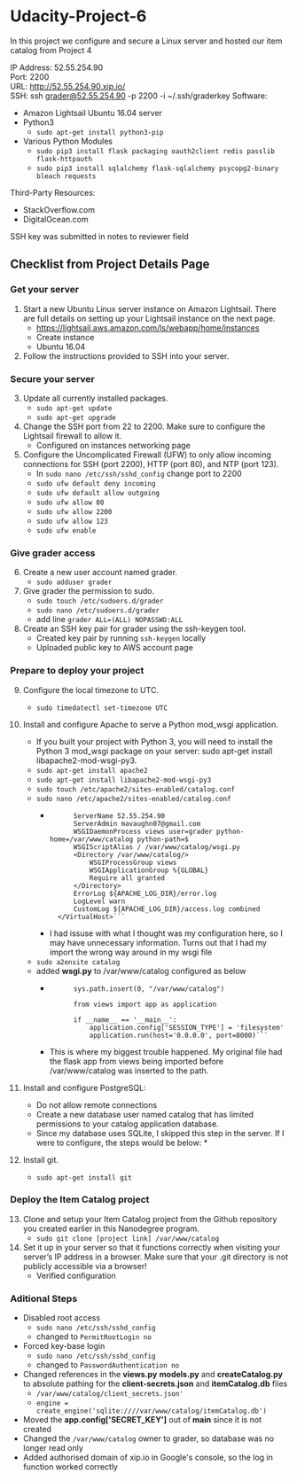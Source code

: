 # Udacity-Project-6
In this project we configure and secure a Linux server and hosted our item catalog from Project 4

IP Address: 52.55.254.90  
Port: 2200  
URL: http://52.55.254.90.xip.io/  
SSH: ssh grader@52.55.254.90 -p 2200 -i ~/.ssh/graderkey
Software:
* Amazon Lightsail Ubuntu 16.04 server
* Python3
	* `sudo apt-get install python3-pip`
* Various Python Modules
	* `sudo pip3 install flask packaging oauth2client redis passlib flask-httpauth`
	* `sudo pip3 install sqlalchemy flask-sqlalchemy psycopg2-binary bleach requests`

Third-Party Resources:
* StackOverflow.com
* DigitalOcean.com

SSH key was submitted in notes to reviewer field

## Checklist from Project Details Page

### Get your server
1. Start a new Ubuntu Linux server instance on Amazon Lightsail. There are full details on setting up your Lightsail instance on the next page.
	* https://lightsail.aws.amazon.com/ls/webapp/home/instances
	* Create instance
	* Ubuntu 16.04
2. Follow the instructions provided to SSH into your server.

### Secure your server
3. Update all currently installed packages.
	* `sudo apt-get update`
	* `sudo apt-get upgrade`
4. Change the SSH port from 22 to 2200. Make sure to configure the Lightsail firewall to allow it.
	* Configured on instances networking page
5. Configure the Uncomplicated Firewall (UFW) to only allow incoming connections for SSH (port 2200), HTTP (port 80), and NTP (port 123).
	* In `sudo nano /etc/ssh/sshd_config` change port to 2200
	* `sudo ufw default deny incoming`
	* `sudo ufw default allow outgoing`
	* `sudo ufw allow 80`
	* `sudo ufw allow 2200`
	* `sudo ufw allow 123`
	* `sudo ufw enable`

### Give grader access
6. Create a new user account named grader.
	* `sudo adduser grader`
7. Give grader the permission to sudo.
	* `sudo touch /etc/sudoers.d/grader`
	* `sudo nano /etc/sudoers.d/grader`
	* add line `grader ALL=(ALL) NOPASSWD:ALL`
8. Create an SSH key pair for grader using the ssh-keygen tool.
	* Created key pair by running `ssh-keygen` locally
	* Uploaded public key to AWS account page

### Prepare to deploy your project
9. Configure the local timezone to UTC.
	* `sudo timedatectl set-timezone UTC`
10. Install and configure Apache to serve a Python mod_wsgi application.
	* If you built your project with Python 3, you will need to install the Python 3 mod_wsgi package on your server: sudo apt-get install libapache2-mod-wsgi-py3.
	* `sudo apt-get install apache2`
	* `sudo apt-get install libapache2-mod-wsgi-py3`
	* `sudo touch /etc/apache2/sites-enabled/catalog.conf`
	* `sudo nano /etc/apache2/sites-enabled/catalog.conf`
		* ```<VirtualHost *:80>
  				ServerName 52.55.254.90
  				ServerAdmin mavaughn07@gmail.com
  				WSGIDaemonProcess views user=grader python-home=/var/www/catalog python-path=$
  				WSGIScriptAlias / /var/www/catalog/wsgi.py
  				<Directory /var/www/catalog/>
    				WSGIProcessGroup views
    				WSGIApplicationGroup %{GLOBAL}
    				Require all granted
  				</Directory>
  				ErrorLog ${APACHE_LOG_DIR}/error.log
  				LogLevel warn
  				CustomLog ${APACHE_LOG_DIR}/access.log combined
			</VirtualHost>```
		* I had issuse with what I thought was my configuration here, so I may have unnecessary information. Turns out that I had my import the wrong way around in my wsgi file
	* `sudo a2ensite catalog`
	* added **wsgi.py** to /var/www/catalog configured as below
		* ```import sys
				sys.path.insert(0, "/var/www/catalog")

				from views import app as application

				if __name__ == '__main__':
    				application.config['SESSION_TYPE'] = 'filesystem'
    				application.run(host='0.0.0.0', port=8000)``` 
		* This is where my biggest trouble happened. My original file had the flask app from views being imported before /var/www/catalog was inserted to the path. 

11. Install and configure PostgreSQL:
	* Do not allow remote connections
	* Create a new database user named catalog that has limited permissions to your catalog application database.
	* Since my database uses SQLite, I skipped this step in the server. If I were to configure, the steps would be below:
		* 
12. Install git.
	* `sudo apt-get install git`

### Deploy the Item Catalog project
13. Clone and setup your Item Catalog project from the Github repository you created earlier in this Nanodegree program.
	* `sudo git clone [project link] /var/www/catalog`
14. Set it up in your server so that it functions correctly when visiting your server’s IP address in a browser. Make sure that your .git directory is not publicly accessible via a browser!
	* Verified configuration 


### Aditional Steps
* Disabled root access
	* `sudo nano /etc/ssh/sshd_config`
	* changed to `PermitRootLogin no`
* Forced key-base login
	* `sudo nano /etc/ssh/sshd_config`
	* changed to `PasswordAuthentication no`
* Changed references in the **views.py** **models.py** and **createCatalog.py** to absolute pathing for the **client-secrets.json** and **itemCatalog.db** files
	* `/var/www/catalog/client_secrets.json'`
	* `engine = create_engine('sqlite:////var/www/catalog/itemCatalog.db')`
* Moved the **app.config['SECRET_KEY']** out of __main__ since it is not created
* Changed the `/var/www/catalog` owner to grader, so database was no longer read only
* Added authorised domain of xip.io in Google's console, so the log in function worked correctly
